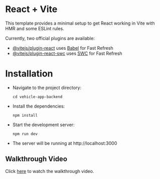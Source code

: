 # React + Vite

This template provides a minimal setup to get React working in Vite with HMR and some ESLint rules.

Currently, two official plugins are available:

- [@vitejs/plugin-react](https://github.com/vitejs/vite-plugin-react/blob/main/packages/plugin-react/README.md) uses [Babel](https://babeljs.io/) for Fast Refresh
- [@vitejs/plugin-react-swc](https://github.com/vitejs/vite-plugin-react-swc) uses [SWC](https://swc.rs/) for Fast Refresh

# Installation

- Navigate to the project directory:
  ```
  cd vehicle-app-backend
  ```
- Install the dependencies:
  ```
  npm install
  ```
- Start the development server:
  ```
  npm run dev
  ```
- The server will be running at http://localhost:3000

## Walkthrough Video

Click [here](https://drive.google.com/file/d/1S6c8aFaIMCZ84zV1kEBcVzGMMkEMuYR-/view?usp=sharing) to watch the walkthrough video.
